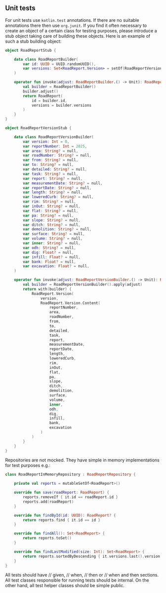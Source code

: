## Unit tests

For unit tests use `kotlin.test` annotations. If there are no suitable annotations there then use `org.junit`.
If you find it often necessary to create an object of a certain class for testing purposes, please introduce a stub object taking care of building these objects.
Here is an example of such a stub building object:

```kotlin
object RoadReportStub {

	data class RoadReportBuilder(
		var id: UUID = UUID.randomUUID(),
		var versions: Set<RoadReport.Version> = setOf(RoadReportVersionStub {}),
	)

	operator fun invoke(adjust: RoadReportBuilder.() -> Unit): RoadReport {
		val builder = RoadReportBuilder()
		builder.adjust()
		return RoadReport(
			id = builder.id,
			versions = builder.versions
		)
	}
}

object RoadReportVersionStub {

	data class RoadReportVersionBuilder(
		var version: Int = 0,
		var reportNumber: Int = 2025,
		var area: String? = null,
		var roadNumber: String? = null,
		var from: String? = null,
		var to: String? = null,
		var detailed: String? = null,
		var task: String? = null,
		var report: String? = null,
		var measurementDate: String? = null,
		var reportDate: String? = null,
		var length: String? = null,
		var loweredCurb: String? = null,
		var rim: String? = null,
		var inOut: String? = null,
		var flat: String? = null,
		var pa: String? = null,
		var slope: String? = null,
		var ditch: String? = null,
		var demolition: String? = null,
		var surface: String? = null,
		var volume: String? = null,
		var inner: String? = null,
		var odh: String? = null,
		var dig: Float? = null,
		var infill: Float? = null,
		var bank: Float? = null,
		var excavation: Float? = null,
	)

	operator fun invoke(adjust: RoadReportVersionBuilder.() -> Unit): RoadReport.Version {
		val builder = RoadReportVersionBuilder().apply(adjust)
		return with(builder) {
			RoadReport.Version(
				version,
				RoadReport.Version.Content(
					reportNumber,
					area,
					roadNumber,
					from,
					to,
					detailed,
					task,
					report,
					measurementDate,
					reportDate,
					length,
					loweredCurb,
					rim,
					inOut,
					flat,
					pa,
					slope,
					ditch,
					demolition,
					surface,
					volume,
					inner,
					odh,
					dig,
					infill,
					bank,
					excavation
				)
			)
		}
	}
}
```

Repositories are not mocked. They have simple in memory implementations for test purposes e.g.:

```kotlin
class RoadReportInMemoryRepository : RoadReportRepository {

	private val reports = mutableSetOf<RoadReport>()

	override fun save(roadReport: RoadReport) {
		reports.removeIf { it.id == roadReport.id }
		reports.add(roadReport)
	}

	override fun findById(id: UUID): RoadReport? {
		return reports.find { it.id == id }
	}

	override fun findAll(): Set<RoadReport> {
		return reports.toSet()
	}

	override fun findLastModified(size: Int): Set<RoadReport> {
		return reports.sortedByDescending { it.versions.last().version }.take(size).toSet()
	}
}
```

All tests should have // given, // when, // then or // when and then sections.
All test classes responsible for running tests should be internal. On the other hand, all test helper classes should be simple public.

